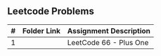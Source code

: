 ## Leetcode Problems

|  #  | Folder Link | Assignment Description |
| :-: | ----------- | ---------------------- |
| 1  |  []()     |   LeetCode 66 - Plus One     |
